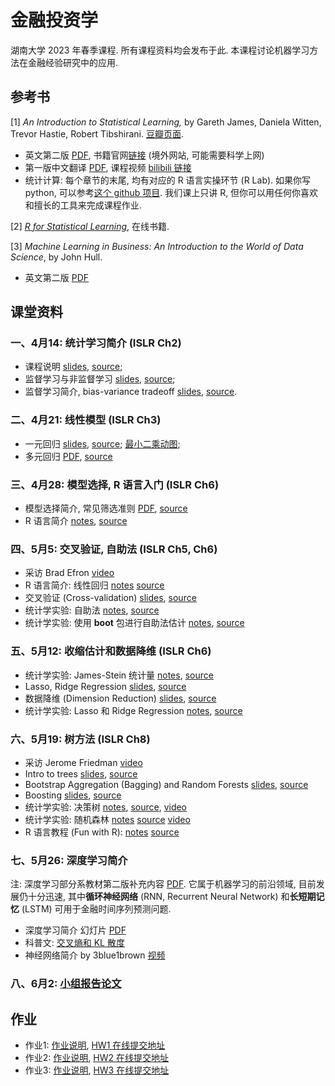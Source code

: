 # 金融投资学

湖南大学 2023 年春季课程.
所有课程资料均会发布于此.
本课程讨论机器学习方法在金融经验研究中的应用.


## 参考书

[1] *An Introduction to Statistical Learning,*
by Gareth James, Daniela Witten, Trevor Hastie, Robert Tibshirani.
[豆瓣页面](https://book.douban.com/subject/21706191/).

- 英文第二版 [PDF](https://hastie.su.domains/ISLR2/ISLRv2_website.pdf), 书籍官网[链接](https://www.statlearning.com) (境外网站, 可能需要科学上网)
- 第一版中文翻译 [PDF](https://hlei.lanzouf.com/iu7Qn0t6uqob), 课程视频 [bilibili 链接](https://www.bilibili.com/video/BV1NW41177q4/)
- 统计计算: 每个章节的末尾, 均有对应的 R 语言实操环节 (R Lab). 如果你写 python,
可以参考[这个 github 项目](https://github.com/hardikkamboj/An-Introduction-to-Statistical-Learning).
我们课上只讲 R, 但你可以用任何你喜欢和擅长的工具来完成课程作业.

[2] [*R for Statistical Learning*](https://daviddalpiaz.github.io/r4sl/), 在线书籍.

[3] *Machine Learning in Business: An Introduction to the World of Data Science*,
by John Hull.

- 英文第二版 [PDF](notes/ml_john_jull.pdf)

## 课堂资料

### 一、4月14: 统计学习简介 (ISLR Ch2)

- 课程说明 [slides](slides/w1a-course-intro.pdf),
[source](slides/w1a-course-intro.marp);
- 监督学习与非监督学习
[slides](slides/w1b-intro-stat.pdf),
[source](slides/w1b-intro-stat.pdf);
- 监督学习简介, bias-variance tradeoff
[slides](slides/w1c-intro-stat-learning.pdf),
[source](slides/w1c-intro-stat-learning.marp).


### 二、4月21: 线性模型 (ISLR Ch3)

- 一元回归 [slides](slides/w2a-linear-regression.pdf), [source](slides/w2a-linear-regression.marp);
[最小二乘动图](slides/fig/LS.gif);
- 多元回归 [PDF](slides/w2b-multi-linear.pdf),
[source](slides/w2b-multi-linear.marp) 


### 三、4月28: 模型选择, R 语言入门 (ISLR Ch6)

- 模型选择简介, 常见筛选准则 [PDF](slides/w3a-model-selection.pdf), [source](slides/w3a-model-selection.marp)
- R 语言简介
[notes](notes/w3-intro2R.html),
[source](notes/w3-intro2R.qmd)

### 四、5月5: 交叉验证, 自助法 (ISLR Ch5, Ch6)

- 采访 Brad Efron [video](https://www.bilibili.com/video/BV11t411A7Ym?p=74)
- R 语言简介: 线性回归
[notes](notes/lab-linear.html)
[source](notes/lab-linear.qmd)
- 交叉验证 (Cross-validation)
[slides](slides/cv.pdf),
[source](slides/cv.marp)
- 统计学实验: 自助法
[notes](notes/lab-boot.html),
[source](notes/lab-boot.qmd)
- 统计学实验: 使用 **boot** 包进行自助法估计
[notes](notes/lab-boot2.html),
[source](notes/lab-boot2.qmd)

### 五、5月12: 收缩估计和数据降维 (ISLR Ch6)

- 统计学实验: James-Stein 统计量
[notes](notes/w3-JS.html),
[source](notes/w3-JS.qmd)
- Lasso, Ridge Regression
[slides](slides/shrinkage.pdf),
[source](slides/shrinkage.marp)
- 数据降维 (Dimension Reduction)
[slides](slides/pcr.pdf),
[source](slides/pcr.marp)
- 统计学实验: Lasso 和 Ridge Regression
[notes](notes/lab-lasso.html),
[source](notes/lab-lasso.qmd)

### 六、5月19: 树方法 (ISLR Ch8)

- 采访 Jerome Friedman [video](https://www.bilibili.com/video/BV11t411A7Ym/?p=75)
- Intro to trees
[slides](slides/tree.pdf),
[source](slides/tree.marp)
- Bootstrap Aggregation (Bagging) and Random Forests
[slides](slides/forest.pdf),
[source](slides/forest.marp)
- Boosting
[slides](slides/boosting.pdf),
[source](slides/boosting.marp)
- 统计学实验: 决策树
[notes](notes/tree.html),
[source](notes/tree.qmd),
[video](https://www.bilibili.com/video/BV1NW41177q4?p=56)
- 统计学实验: 随机森林
[notes](notes/random_forest.html)
[source](notes/random_forest.qmd)
[video](https://www.bilibili.com/video/BV1NW41177q4?p=57)
- R 语言教程 (Fun with R): 
[notes](notes/R-fun.html)
[source](notes/R-fun.qmd)

### 七、5月26: 深度学习简介

注: 深度学习部分系教材第二版补充内容 [PDF](notes/ch10_DL.pdf).
它属于机器学习的前沿领域, 目前发展仍十分迅速, 其中**循环神经网络**
(RNN, Recurrent Neural Network) 和**长短期记忆** (LSTM)
可用于金融时间序列预测问题.

- 深度学习简介 幻灯片 [PDF](slides/DL_invest.pdf)
- 科普文: [交叉熵和 KL 散度](https://zhuanlan.zhihu.com/p/573385147)
- 神经网络简介 by 3blue1brown [视频](https://www.bilibili.com/video/BV1bx411M7Zx/)


### 八、6月2: [小组报告论文](notes/list)


## 作业

- 作业1: [作业说明](hw/hw1), [HW1 在线提交地址]
- 作业2: [作业说明](hw/hw2.html), [HW2 在线提交地址]
- 作业3: [作业说明](hw/hw3), [HW3 在线提交地址]


[HW1 在线提交地址]: https://workspace.jianguoyun.com/inbox/collect/c45b72070ad54b349b5ab5bd9877e76c/submit

[HW2 在线提交地址]: https://send2me.cn/NpIKBVgU/TymRBmWj1yeuvQ

[HW3 在线提交地址]: https://send2me.cn/XFrgGkyv/SCCGqmE6jcmOAg
